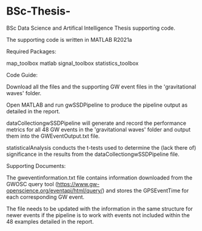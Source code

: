# BSc-Thesis-
BSc Data Science and Artifical Intelligence Thesis supporting code.

The supporting code is written in MATLAB R2021a

Required Packages: 

map_toolbox
matlab
signal_toolbox
statistics_toolbox



Code Guide: 

Download all the files and the supporting GW event files in the 'gravitational waves' folder. 

Open MATLAB and run gwSSDPipeline to produce the pipeline output as detailed in the report. 

dataCollectiongwSSDPipeline will generate and record the performance metrics for all 48 GW events in the 'gravitational waves' folder and output them into the GWEventOutput.txt file. 

statisticalAnalysis conducts the t-tests used to determine the (lack there of) significance in the results from the dataCollectiongwSSDPipeline file. 



Supporting Documents:

The gweventinformation.txt file contains information downloaded from the GWOSC query tool (https://www.gw-openscience.org/eventapi/html/query/) and stores the GPSEventTime for each corresponding GW event. 

The file needs to be updated with the information in the same structure for newer events if the pipeline is to work with events not included within the 48 examples detailed in the report. 
